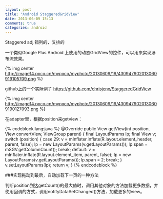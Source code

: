 ```yaml
---
layout: post
title: "Android StaggeredGridView"
date: 2013-06-09 15:13
comments: true
categories: android
---
```

Staggered adj.错列的，叉排的

一个类似Google Plus Android 上使用的动态GridView的控件，可以用来实现瀑布流效果。

{% img center http://image14.poco.cn/mypoco/myphoto/20130609/19/430947902013060919105709.png %}

github上的一个实际例子 <https://github.com/chrisjenx/StaggeredGridView>

{% img center http://image14.poco.cn/mypoco/myphoto/20130609/19/4309479020130609190127093.png %}
<!-- more -->
在adapter里，根据position来getview：

{% codeblock lang:java %}
        @Override
        public View getView(int position, View convertView, ViewGroup parent)
        {
            final LayoutParams lp;
            final View v;
            switch (position)
            {
                case 29:
                    v = mInflater.inflate(R.layout.element_header, parent, false);
                    lp = new LayoutParams(v.getLayoutParams());
                    lp.span = mSGV.getColumnCount();
                    break;
                default:
                    v = mInflater.inflate(R.layout.element_item, parent, false);
                    lp = new LayoutParams(v.getLayoutParams());
                    lp.span = 2;
                    break;
            }
            v.setLayoutParams(lp);
            return v;
        }
{% endcodeblock %}

###实现拖动到最后，自动加载下一页的一种方法

判断position到达getCount()的最大值时，调用其他对象的方法加载更多数据，并使用回调的方式，调用notifyDataSetChanged()方法，加载更多的view。
